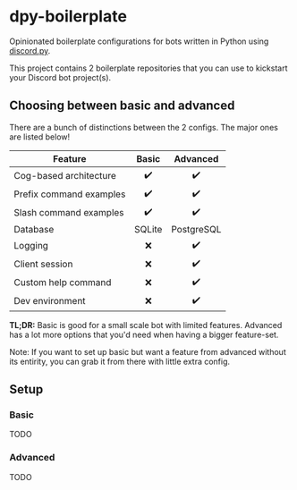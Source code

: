 # dpy-boilerplate

Opinionated boilerplate configurations for bots written in Python using [discord.py](https://github.com/Rapptz/discord.py).

This project contains 2 boilerplate repositories that you can use to kickstart your Discord bot project(s).

## Choosing between basic and advanced

There are a bunch of distinctions between the 2 configs. The major ones are listed below!

| Feature                 | Basic              | Advanced           |
|-------------------------|:------------------:|:------------------:|
| Cog-based architecture  | :heavy_check_mark: | :heavy_check_mark: |
| Prefix command examples | :heavy_check_mark: | :heavy_check_mark: |
| Slash command examples  | :heavy_check_mark: | :heavy_check_mark: |
| Database                | SQLite             | PostgreSQL         |
| Logging                 | :x:                | :heavy_check_mark: |
| Client session          | :x:                | :heavy_check_mark: |
| Custom help command     | :x:                | :heavy_check_mark: |
| Dev environment         | :x:                | :heavy_check_mark: |

**TL;DR:** Basic is good for a small scale bot with limited features. Advanced has a lot more options that you'd need when having a bigger feature-set.

Note: If you want to set up basic but want a feature from advanced without its entirity, you can grab it from there with little extra config.

## Setup

### Basic

TODO

### Advanced

TODO
